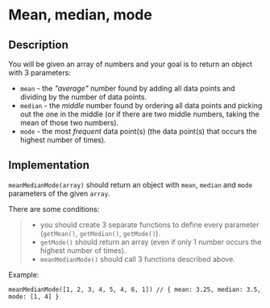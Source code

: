 # Mean, median, mode

## Description

You will be given an array of numbers and your goal is to return an object with 3 parameters:

   - `mean` - the _"average"_ number found by adding all data points and dividing by the number of data points.
   - `median` - the _middle_ number found by ordering all data points and picking out the one in the middle (or if there are two middle numbers, taking the mean of those two numbers).
   - `mode` - the most _frequent_ data point(s) (the data point(s) that occurs the highest number of times).

## Implementation

`meanMedianMode(array)` should return an object with `mean`, `median` and `mode` parameters of the given `array`.

There are some conditions:
>   - you should create 3 separate functions to define every parameter (`getMean()`, `getMedian()`, `getMode()`).
>   - `getMode()` should return an array (even if only 1 number occurs the highest number of times).
>   - `meanMedianMode()` should call 3 functions described above.

Example:

```
meanMedianMode([1, 2, 3, 4, 5, 4, 6, 1]) // { mean: 3.25, median: 3.5, mode: [1, 4] }
```
